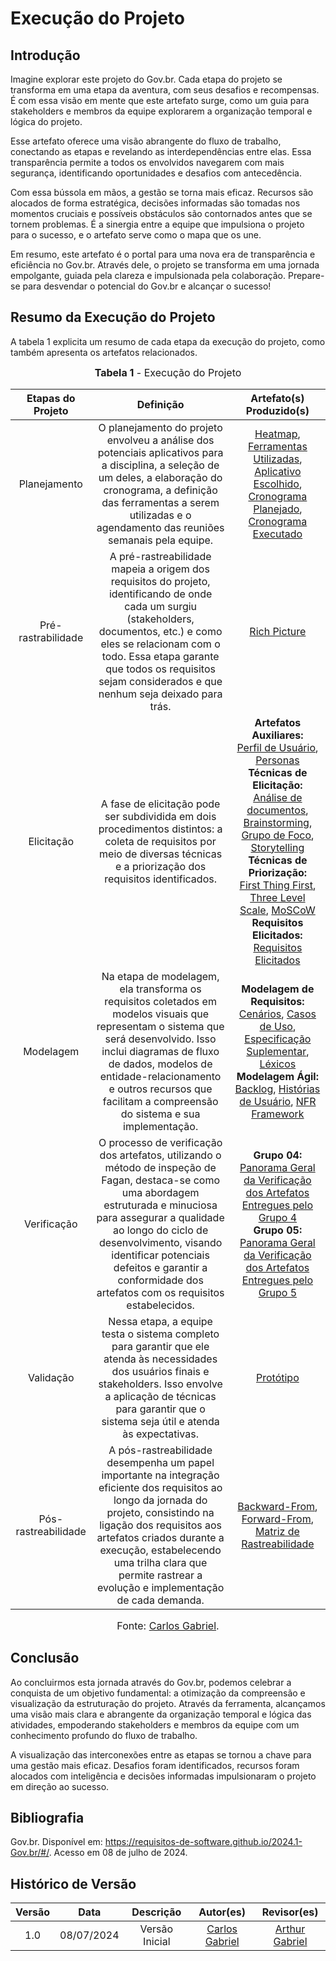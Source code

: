 # Execução do Projeto

## Introdução

Imagine explorar este projeto do Gov.br. Cada etapa do projeto se transforma em uma etapa da aventura, com seus desafios e recompensas. É com essa visão em mente que este artefato surge, como um guia para stakeholders e membros da equipe explorarem a organização temporal e lógica do projeto.

Esse artefato oferece uma visão abrangente do fluxo de trabalho, conectando as etapas e revelando as interdependências entre elas. Essa transparência permite a todos os envolvidos navegarem com mais segurança, identificando oportunidades e desafios com antecedência.

Com essa bússola em mãos, a gestão se torna mais eficaz. Recursos são alocados de forma estratégica, decisões informadas são tomadas nos momentos cruciais e possíveis obstáculos são contornados antes que se tornem problemas. É a sinergia entre a equipe que impulsiona o projeto para o sucesso, e o artefato serve como o mapa que os une.

Em resumo, este artefato é o portal para uma nova era de transparência e eficiência no Gov.br. Através dele, o projeto se transforma em uma jornada empolgante, guiada pela clareza e impulsionada pela colaboração. Prepare-se para desvendar o potencial do Gov.br e alcançar o sucesso!

## Resumo da Execução do Projeto

A tabela 1 explicita um resumo de cada etapa da execução do projeto, como também apresenta os artefatos relacionados.

<font size="3"><p style="text-align: center"><b>Tabela 1</b> - Execução do Projeto</p></font>

| Etapas do Projeto | Definição | Artefato(s) Produzido(s) |
|:-----------------:|:---------:|:------------------------:|
| Planejamento | O planejamento do projeto envolveu a análise dos potenciais aplicativos para a disciplina, a seleção de um deles, a elaboração do cronograma, a definição das ferramentas a serem utilizadas e o agendamento das reuniões semanais pela equipe. | [Heatmap](https://requisitos-de-software.github.io/2024.1-Gov.br/#/planejamento/heatmap), [Ferramentas Utilizadas](https://requisitos-de-software.github.io/2024.1-Gov.br/#/planejamento/ferramentas), [Aplicativo Escolhido](https://requisitos-de-software.github.io/2024.1-Gov.br/#/planejamento/app_escolhido), [Cronograma Planejado](https://requisitos-de-software.github.io/2024.1-Gov.br/#/planejamento/cronograma_planejado), [Cronograma Executado](https://requisitos-de-software.github.io/2024.1-Gov.br/#/planejamento/cronograma_executado) |
| Pré-rastrabilidade | A pré-rastreabilidade mapeia a origem dos requisitos do projeto, identificando de onde cada um surgiu (stakeholders, documentos, etc.) e como eles se relacionam com o todo. Essa etapa garante que todos os requisitos sejam considerados e que nenhum seja deixado para trás. | [Rich Picture](https://requisitos-de-software.github.io/2024.1-Gov.br/#/pre-rastreabilidade/rich_picture) |
| Elicitação | A fase de elicitação pode ser subdividida em dois procedimentos distintos: a coleta de requisitos por meio de diversas técnicas e a priorização dos requisitos identificados. | **Artefatos Auxiliares:** <br>[Perfil de Usuário](https://requisitos-de-software.github.io/2024.1-Gov.br/#/perfil_usuario/perfil_usuario), [Personas](https://requisitos-de-software.github.io/2024.1-Gov.br/#/Personas/Personas)<br>**Técnicas de Elicitação:** <br>[Análise de documentos](https://requisitos-de-software.github.io/2024.1-Gov.br/#/elicitacao/analise_documentos), [Brainstorming](https://requisitos-de-software.github.io/2024.1-Gov.br/#/elicitacao/brainstorm), [Grupo de Foco](), [Storytelling](https://requisitos-de-software.github.io/2024.1-Gov.br/#/elicitacao/storytelling)<br>**Técnicas de Priorização:** <br>[First Thing First](https://requisitos-de-software.github.io/2024.1-Gov.br/#/priorizacao/FirstThingsFirst), [Three Level Scale](https://requisitos-de-software.github.io/2024.1-Gov.br/#/priorizacao/ThreeLevelScale), [MoSCoW](https://requisitos-de-software.github.io/2024.1-Gov.br/#/priorizacao/moscow)<br>**Requisitos Elicitados:** <br>[Requisitos Elicitados](https://requisitos-de-software.github.io/2024.1-Gov.br/#/elicitacao/requisitos_elicitados) |
| Modelagem | Na etapa de modelagem, ela transforma os requisitos coletados em modelos visuais que representam o sistema que será desenvolvido. Isso inclui diagramas de fluxo de dados, modelos de entidade-relacionamento e outros recursos que facilitam a compreensão do sistema e sua implementação. | **Modelagem de Requisitos:** <br>[Cenários](https://requisitos-de-software.github.io/2024.1-Gov.br/#/modelagem/cenarios), [Casos de Uso](https://requisitos-de-software.github.io/2024.1-Gov.br/#/modelagem/casos_de_uso), [Especificação Suplementar](https://requisitos-de-software.github.io/2024.1-Gov.br/#/modelagem/especificacao_suplementar), [Léxicos](https://requisitos-de-software.github.io/2024.1-Gov.br/#/modelagem/lexicos)<br>**Modelagem Ágil:** <br>[Backlog](https://requisitos-de-software.github.io/2024.1-Gov.br/#/modelagem/agil/backlog), [Histórias de Usuário](https://requisitos-de-software.github.io/2024.1-Gov.br/#/modelagem/agil/historia_usuario), [NFR Framework](https://requisitos-de-software.github.io/2024.1-Gov.br/#/modelagem/agil/nfr_framework) |
| Verificação | O processo de verificação dos artefatos, utilizando o método de inspeção de Fagan, destaca-se como uma abordagem estruturada e minuciosa para assegurar a qualidade ao longo do ciclo de desenvolvimento, visando identificar potenciais defeitos e garantir a conformidade dos artefatos com os requisitos estabelecidos. | **Grupo 04:** <br>[Panorama Geral da Verificação dos Artefatos Entregues pelo Grupo 4](https://requisitos-de-software.github.io/2024.1-Gov.br/#/verificacao/grupo_4/panorama_geral)<br>**Grupo 05:** <br>[Panorama Geral da Verificação dos Artefatos Entregues pelo Grupo 5](https://requisitos-de-software.github.io/2024.1-Gov.br/#/verificacao/grupo+1/panorama_geral) |
| Validação | Nessa etapa, a equipe testa o sistema completo para garantir que ele atenda às necessidades dos usuários finais e stakeholders. Isso envolve a aplicação de técnicas para garantir que o sistema seja útil e atenda às expectativas. | [Protótipo](https://requisitos-de-software.github.io/2024.1-Gov.br/#/validacao/prototipo) |
| Pós-rastreabilidade | A pós-rastreabilidade desempenha um papel importante na integração eficiente dos requisitos ao longo da jornada do projeto, consistindo na ligação dos requisitos aos artefatos criados durante a execução, estabelecendo uma trilha clara que permite rastrear a evolução e implementação de cada demanda. | [Backward-From](https://requisitos-de-software.github.io/2024.1-Gov.br/#/pos-rastreabilidade/backward_from), [Forward-From](https://requisitos-de-software.github.io/2024.1-Gov.br/#/pos-rastreabilidade/forward_from), [Matriz de Rastreabilidade](https://requisitos-de-software.github.io/2024.1-Gov.br/#/pos-rastreabilidade/matriz) |

<font size="3"><p style="text-align: center">Fonte: [Carlos Gabriel](https://github.com/TheCarlosRamos).</p></font>




## Conclusão
Ao concluirmos esta jornada através do Gov.br, podemos celebrar a conquista de um objetivo fundamental: a otimização da compreensão e visualização da estruturação do projeto. Através da ferramenta, alcançamos uma visão mais clara e abrangente da organização temporal e lógica das atividades, empoderando stakeholders e membros da equipe com um conhecimento profundo do fluxo de trabalho.

A visualização das interconexões entre as etapas se tornou a chave para uma gestão mais eficaz. Desafios foram identificados, recursos foram alocados com inteligência e decisões informadas impulsionaram o projeto em direção ao sucesso.

## Bibliografia

Gov.br. Disponível em: https://requisitos-de-software.github.io/2024.1-Gov.br/#/. Acesso em 08 de julho de 2024.

## Histórico de Versão

| Versão |    Data    |                      Descrição                      |      Autor(es)      | Revisor(es)  |
| :----: | :--------: | :-------------------------------------------------: | :-----------------: | :----------: |
|  1.0   | 08/07/2024 | Versão Inicial | [Carlos Gabriel](https://github.com/TheCarlosRamos) | [Arthur Gabriel](https://github.com/ArthurGabrieel) |
